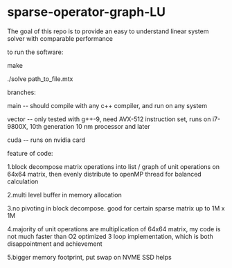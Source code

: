 # sparse-operator-graph-LU

The goal of this repo is to provide an easy to understand linear system solver with comparable performance

to run the software:

make 

./solve path_to_file.mtx

branches:

main -- should compile with any c++ compiler, and run on any system

vector -- only tested with g++-9, need AVX-512 instruction set, runs on i7-9800X, 10th generation 10 nm processor and later

cuda -- runs on nvidia card

feature of code:

1.block decompose matrix operations into list / graph of unit operations on 64x64 matrix, then evenly distribute to openMP thread for balanced calculation

2.multi level buffer in memory allocation

3.no pivoting in block decompose. good for certain sparse matrix up to 1M x 1M

4.majority of unit operations are multiplication of 64x64 matrix, my code is not much faster than O2 optimized 3 loop implementation, which is both disappointment and achievement

5.bigger memory footprint, put swap on NVME SSD helps
